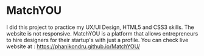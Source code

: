 # MatchYOU
I did this project to practice my UX/UI Design, HTML5 and CSS3 skills. The website is not responsive. MatchYOU is a platform that allows entrepreneurs to hire designers for their startup's with just a profile.
You can check live website at : https://phanikondru.github.io/MatchYOU/
